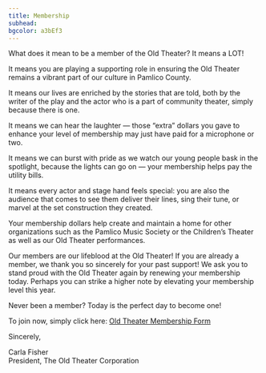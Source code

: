 ```yaml
---
title: Membership
subhead: 
bgcolor: a3bEf3
---
```

         
What does it mean to be a member of the Old Theater?  It means a LOT!

It means you are playing a supporting role in ensuring the Old Theater remains a vibrant part of our culture in Pamlico County.

It means our lives are enriched by the stories that are told, both by the writer of the play and the actor who is a part of community theater, simply because there is one.

It means we can hear the laughter — those “extra” dollars you gave to enhance your level of membership may just have paid for a microphone or two.

It means we can burst with pride as we watch our young people bask in the spotlight, because the lights can go on — your membership helps pay the utility bills.

It means every actor and stage hand feels special:  you are also the audience that comes to see them deliver their lines, sing their tune, or marvel at the set construction they created.

Your membership dollars help create and maintain a home for other organizations such as the Pamlico Music Society or the Children’s Theater as well as our Old Theater performances.

Our members are our lifeblood at the Old Theater!  If you are already a member, we thank you so sincerely for your past support!  We ask you to stand proud with the Old Theater again by renewing your membership today.  Perhaps you can strike a higher note by elevating your membership level this year.

Never been a member?  Today is the perfect day to become one!  


To join now, simply click here: <a href ="../pdf/2023_membership_form.pdf" >Old Theater Membership Form</a>



Sincerely,  


Carla Fisher  
President, The Old Theater Corporation  




